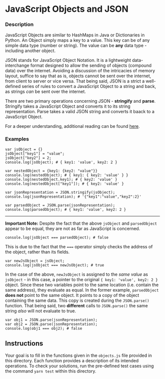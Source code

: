 # JavaScript Objects and JSON

### Description

JavaScript Objects are similar to HashMaps in Java or Dictionaries in Python.
An Object simply maps a key to a value. This key can be of any simple data type
(number or string). The value can be **any** data type - including another object.

JSON stands for JavaScript Object Notation. It is a lightweight
data-interchange format designed to allow the sending of
objects (compound data) over the internet. Avoiding a discussion of the intricacies
of memory layout, suffice to say that as is, objects cannot be sent over
the internet, from client to server or vice versa. That being said, JSON is
a strict a well-defined series of rules to convert a JavaScript Object to
a string and back, as strings *can* be sent over the internet.

There are two primary operations concerning JSON - **stringify** and **parse**.
Stringify takes a JavaScript Object and converts it to its string representation.
Parse takes a valid JSON string and converts it baack to a JavaScript Object.

For a deeper understanding, additional reading can be found [here](https://www.w3schools.com/js/js_json_intro.asp).

### Examples

```
var jsObject = {}
jsObject["key1"] = "value";
jsObject["key2"] = 2;
console.log(jsObject); # { key1: 'value', key2: 2 }

var nestedObject = {key1: {key2: "value"}}
console.log(nestedObject); # { key1: { key2: 'value' } }
console.log(nestedObject.key1); # { key2: 'value' }
console.log(nestedObject["key1"]); # { key2: 'value' }

var jsonRepresentation = JSON.stringify(jsObject);
console.log(jsonRepresentation); # '{"key1":"value","key2":2}'

var parsedObject = JSON.parse(jsonRepresentation);
console.log(parsedObject); # { key1: 'value', key2: 2 }
```

---

**Important Note:** Despite the fact that the above `jsObject` and
`parsedObject` appear to be equal, they are not as far as JavaScript
is concerned.

```
console.log(jsObject === parsedObject); # false
```

This is due to the fact that the `===` operator simply checks the address
of the object, rather than its fields.

```
var newJsObject = jsObject;
console.log(jsObject === newJsObject); # true
```

In the case of the above, `newJsObject` is assigned to the *same value* as
`jsObject` - in this case, a pointer to the original `{ key1: 'value', key2: 2 }`
object. Since these two variables point to the same location (i.e. contain the
same address), they evaluate as equal. In the former example, `parsedObject`
**does not** point to the same object. It points to a copy of the object
containing the same data. This copy is created during the `JSON.parse()`
function. That being said, two **different** calls to `JSON.parse()` the
same string *also* will not evaluate to true.

```
var obj1 = JSON.parse(jsonRepresentation);
var obj2 = JSON.parse(jsonRepresentation);
console.log(obj1 === obj2); # false
```

## Instructions

Your goal is to fill in the functions given in the `objects.js` file provided
in this directory. Each function provides a description of its intended
operations. To check your solutions, run the pre-defined test cases using
the command `yarn test` within this directory.
